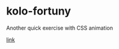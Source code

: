 # kolo-fortuny

Another quick exercise with CSS animation

[link](https://lidzkowski.github.io/kolo-fortuny/)
